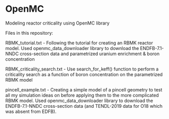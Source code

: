 # OpenMC
Modeling reactor criticality using OpenMC library

Files in this repository:

RBMK_tutorial.txt - Following the tutorial for creating an RBMK reactor model. 
                    Used openmc_data_downloader library to download the ENDFB-7.1-NNDC cross-section data and parametrized uranium enrichment & boron concentration

RBMK_criticality_search.txt - Use search_for_keff() function to perform a criticality search as a function of boron concentration on the parametrized RBMK model

pincell_example.txt - Creating a simple model of a pincell geometry to test all my simulation ideas on before applying them to the more complicated RBMK model. Used openmc_data_downloader library to download the ENDFB-7.1-NNDC cross-section data (and TENDL-2019 data for O18 which was absent from EDFB).
